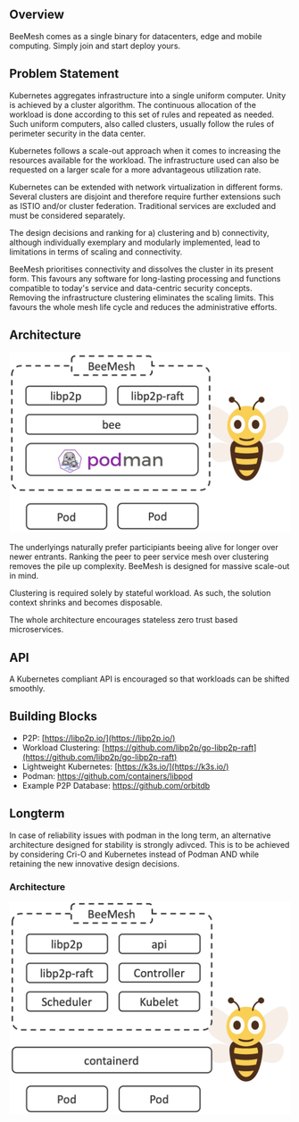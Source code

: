## Overview
BeeMesh comes as a single binary for datacenters, edge and mobile computing. Simply join and start deploy yours.

## Problem Statement
Kubernetes aggregates infrastructure into a single uniform computer. Unity is achieved by a cluster algorithm. The continuous allocation of the workload is done according to this set of rules and repeated as needed. Such uniform computers, also called clusters, usually follow the rules of perimeter security in the data center.

Kubernetes follows a scale-out approach when it comes to increasing the resources available for the workload. The infrastructure used can also be requested on a larger scale for a more advantageous utilization rate.

Kubernetes can be extended with network virtualization in different forms. Several clusters are disjoint and therefore require further extensions such as ISTIO and/or cluster federation. Traditional services are excluded and must be considered separately.

The design decisions and ranking for a) clustering and b) connectivity, although individually exemplary and modularly implemented, lead to limitations in terms of scaling and connectivity.

BeeMesh prioritises connectivity and dissolves the cluster in its present form. This favours any software for long-lasting processing and functions compatible to today's service and data-centric security concepts. Removing the infrastructure clustering eliminates the scaling limits. This favours the whole mesh life cycle and reduces the administrative efforts.


## Architecture
![BeeMesh Binary](assets/img/prototype.png)

The underlyings naturally prefer participiants beeing alive for longer over newer entrants. Ranking the peer to peer service mesh over clustering removes the pile up complexity. BeeMesh is designed for massive scale-out in mind. 

Clustering is required solely by stateful workload. As such, the solution context shrinks and becomes disposable.

The whole architecture encourages stateless zero trust based microservices.


## API
A Kubernetes compliant API is encouraged so that workloads can be shifted smoothly.


## Building Blocks
* P2P: [https://libp2p.io/](https://libp2p.io/)
* Workload Clustering: [https://github.com/libp2p/go-libp2p-raft](https://github.com/libp2p/go-libp2p-raft)
* Lightweight Kubernetes: [https://k3s.io/](https://k3s.io/)
* Podman: https://github.com/containers/libpod
* Example P2P Database: https://github.com/orbitdb


## Longterm

In case of reliability issues with podman in the long term, an alternative architecture designed for stability is strongly adivced. This is to be achieved by considering Cri-O and Kubernetes instead of Podman AND while retaining the new innovative design decisions.

### Architecture

![BeeMesh Binary](assets/img/beemesh.png)
